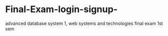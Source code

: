 # Final-Exam-login-signup-
advanced database system 1, web systems and technologies final exam 1st sem
